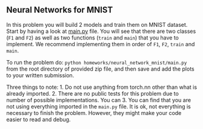 ## Neural Networks for MNIST
In this problem you will build 2 models and train them on MNIST dataset.
Start by having a look at [main.py](./main.py) file.
You will see that there are two classes (`F1` and `F2`) as well as two functions (`train` and `main`) that you have to implement.
We recommend implementing them in order of `F1`, `F2`, `train` and `main`.

To run the problem do: `python homeworks/neural_network_mnist/main.py` from the root directory of provided zip file, and then save and add the plots to your written submission.

Three things to note:
    1. Do not use anything from torch.nn other than what is already imported.
    2. There are no public tests for this problem due to number of possible implementations.
        You can
    3. You can find that you are not using everything imported in the `main.py` file.
        It is ok, not everything is necessary to finish the problem.
        However, they might make your code easier to read and debug.
